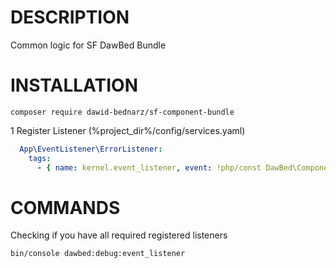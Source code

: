 # DESCRIPTION
Common logic for SF DawBed Bundle
# INSTALLATION
``
composer require dawid-bednarz/sf-component-bundle
``

1 Register Listener (%project_dir%/config/services.yaml)
```yaml
  App\EventListener\ErrorListener:
    tags:
      - { name: kernel.event_listener, event: !php/const DawBed\ComponentBundle\Event\Events::ERROR_RESPONSE } # hande ExceptionErrorEvent::class || FormErrorEvent::class
```

# COMMANDS
Checking if you have all required registered listeners
```
bin/console dawbed:debug:event_listener  
```
